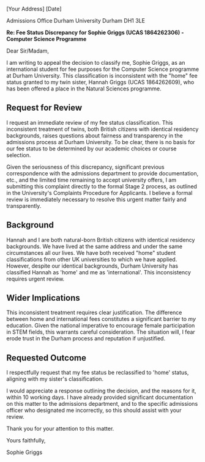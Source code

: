 [Your Address]
[Date]

Admissions Office
Durham University
Durham DH1 3LE

**Re: Fee Status Discrepancy for Sophie Griggs (UCAS 1864262306) - Computer Science Programme**

Dear Sir/Madam,

I am writing to appeal the decision to classify me, Sophie Griggs, as an international student for fee purposes for the Computer Science programme at Durham University. This classification is inconsistent with the "home" fee status granted to my twin sister, Hannah Griggs (UCAS 1864262609), who has been offered a place in the Natural Sciences programme.

## Request for Review

I request an immediate review of my fee status classification. This inconsistent treatment of twins, both British citizens with identical residency backgrounds, raises questions about fairness and transparency in the admissions process at Durham University. To be clear, there is no basis for our fee status to be determined by our academic choices or course selection.

Given the seriousness of this discrepancy, significant previous correspondence with the admissions department to provide documentation, etc., and the limited time remaining to accept university offers, I am submitting this complaint directly to the formal Stage 2 process, as outlined in the University's Complaints Procedure for Applicants. I believe a formal review is immediately necessary to resolve this urgent matter fairly and transparently.

## Background

Hannah and I are both natural-born British citizens with identical residency backgrounds. We have lived at the same address and under the same circumstances all our lives. We have both received "home" student classifications from other UK universities to which we have applied. However, despite our identical backgrounds, Durham University has classified Hannah as 'home' and me as 'international'. This inconsistency requires urgent review.

## Wider Implications

This inconsistent treatment requires clear justification. The difference between home and international fees constitutes a significant barrier to *my* education. Given the national imperative to encourage female participation in STEM fields, this warrants careful consideration. The situation will, I fear erode trust in the Durham process and reputation if unjustified.

## Requested Outcome

I respectfully request that my fee status be reclassified to 'home' status, aligning with my sister's classification.

I would appreciate a response outlining the decision, and the reasons for it, within 10 working days. I have already provided significant documentation on this matter to the admissions department, and to the specific admissions officer who designated me incorrectly, so this should assist with your review.

Thank you for your attention to this matter.

Yours faithfully,

Sophie Griggs
